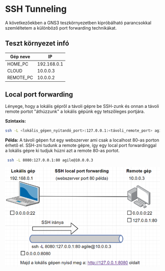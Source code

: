 # SSH Tunneling
A következőekben a GNS3 teszkörnyezetben kipróbálható parancsokkal
szemléltetem a különböző port forwarding technikákat.

## Teszt környezet infó

Gép neve | IP
------------ | -------------
HOME_PC | 192.168.0.1
CLOUD | 10.0.0.3
REMOTE_PC | 10.0.0.2



## Local port forwarding
Lényege, hogy a lokális gépről a távoli gépre be SSH-zunk és onnan a távoli remote portot 
"áthúzzunk" a lokális gépünk egy tetszőleges portjára.

**Szintaxis:**
```sh
ssh -L <lokális_gépen_nyitandó_port>:127.0.0.1:<távoli_remote_port> agile@REMOTE_IP
```

**Példa:**
A távoli gépen fut egy webszerver ami csak a localhost 80-as porton érhető el. 
SSH-zni tudunk a remote gépre, így egy local port forwardinggal a lokális gépre ki tudjuk húzni azt a
remote 80-as portot.

```sh
 ssh -L 8080:127.0.0.1:80 agile@10.0.0.3
```

![Local port forwarding webszerver](./images/local-port-forwarding-webserver.PNG)
